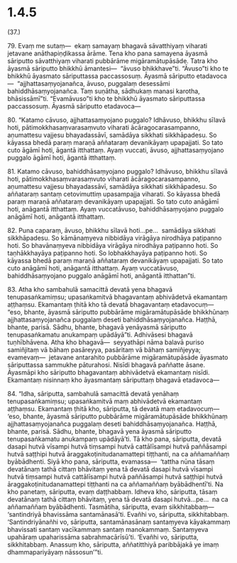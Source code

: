 # 1.4.5

(37.)

79\. Evaṃ me sutaṃ—  ekaṃ samayaṃ bhagavā sāvatthiyaṃ viharati jetavane anāthapiṇḍikassa ārāme. Tena kho pana samayena āyasmā sāriputto sāvatthiyaṃ viharati pubbārāme migāramātupāsāde. Tatra kho āyasmā sāriputto bhikkhū āmantesi—  “āvuso bhikkhave”ti. “Āvuso”ti kho te bhikkhū āyasmato sāriputtassa paccassosuṃ. Āyasmā sāriputto etadavoca—  “ajjhattasaṃyojanañca, āvuso, puggalaṃ desessāmi bahiddhāsaṃyojanañca. Taṃ suṇātha, sādhukaṃ manasi karotha, bhāsissāmī”ti. “Evamāvuso”ti kho te bhikkhū āyasmato sāriputtassa paccassosuṃ. Āyasmā sāriputto etadavoca—

80\. “Katamo cāvuso, ajjhattasaṃyojano puggalo? Idhāvuso, bhikkhu sīlavā hoti, pātimokkhasaṃvarasaṃvuto viharati ācāragocarasampanno, aṇumattesu vajjesu bhayadassāvī, samādāya sikkhati sikkhāpadesu. So kāyassa bhedā paraṃ maraṇā aññataraṃ devanikāyaṃ upapajjati. So tato cuto āgāmī hoti, āgantā itthattaṃ. Ayaṃ vuccati, āvuso, ajjhattasaṃyojano puggalo āgāmī hoti, āgantā itthattaṃ.

81\. Katamo cāvuso, bahiddhāsaṃyojano puggalo? Idhāvuso, bhikkhu sīlavā hoti, pātimokkhasaṃvarasaṃvuto viharati ācāragocarasampanno, aṇumattesu vajjesu bhayadassāvī, samādāya sikkhati sikkhāpadesu. So aññataraṃ santaṃ cetovimuttiṃ upasampajja viharati. So kāyassa bhedā paraṃ maraṇā aññataraṃ devanikāyaṃ upapajjati. So tato cuto anāgāmī hoti, anāgantā itthattaṃ. Ayaṃ vuccatāvuso, bahiddhāsaṃyojano puggalo anāgāmī hoti, anāgantā itthattaṃ.

82\. Puna caparaṃ, āvuso, bhikkhu sīlavā hoti…pe…  samādāya sikkhati sikkhāpadesu. So kāmānaṃyeva nibbidāya virāgāya nirodhāya paṭipanno hoti. So bhavānaṃyeva nibbidāya virāgāya nirodhāya paṭipanno hoti. So taṇhākkhayāya paṭipanno hoti. So lobhakkhayāya paṭipanno hoti. So kāyassa bhedā paraṃ maraṇā aññataraṃ devanikāyaṃ upapajjati. So tato cuto anāgāmī hoti, anāgantā itthattaṃ. Ayaṃ vuccatāvuso, bahiddhāsaṃyojano puggalo anāgāmī hoti, anāgantā itthattan”ti.

83\. Atha kho sambahulā samacittā devatā yena bhagavā tenupasaṅkamiṃsu; upasaṅkamitvā bhagavantaṃ abhivādetvā ekamantaṃ aṭṭhaṃsu. Ekamantaṃ ṭhitā kho tā devatā bhagavantaṃ etadavocuṃ—  “eso, bhante, āyasmā sāriputto pubbārāme migāramātupāsāde bhikkhūnaṃ ajjhattasaṃyojanañca puggalaṃ deseti bahiddhāsaṃyojanañca. Haṭṭhā, bhante, parisā. Sādhu, bhante, bhagavā yenāyasmā sāriputto tenupasaṅkamatu anukampaṃ upādāyā”ti. Adhivāsesi bhagavā tuṇhībhāvena. Atha kho bhagavā—  seyyathāpi nāma balavā puriso samiñjitaṃ vā bāhaṃ pasāreyya, pasāritaṃ vā bāhaṃ samiñjeyya; evamevaṃ—  jetavane antarahito pubbārāme migāramātupāsāde āyasmato sāriputtassa sammukhe pāturahosi. Nisīdi bhagavā paññatte āsane. Āyasmāpi kho sāriputto bhagavantaṃ abhivādetvā ekamantaṃ nisīdi. Ekamantaṃ nisinnaṃ kho āyasmantaṃ sāriputtaṃ bhagavā etadavoca—

84\. “Idha, sāriputta, sambahulā samacittā devatā yenāhaṃ tenupasaṅkamiṃsu; upasaṅkamitvā maṃ abhivādetvā ekamantaṃ aṭṭhaṃsu. Ekamantaṃ ṭhitā kho, sāriputta, tā devatā maṃ etadavocuṃ—  ‘eso, bhante, āyasmā sāriputto pubbārāme migāramātupāsāde bhikkhūnaṃ ajjhattasaṃyojanañca puggalaṃ deseti bahiddhāsaṃyojanañca. Haṭṭhā, bhante, parisā. Sādhu, bhante, bhagavā yena āyasmā sāriputto tenupasaṅkamatu anukampaṃ upādāyā’ti. Tā kho pana, sāriputta, devatā dasapi hutvā vīsampi hutvā tiṃsampi hutvā cattālīsampi hutvā paññāsampi hutvā saṭṭhipi hutvā āraggakoṭinitudanamattepi tiṭṭhanti, na ca aññamaññaṃ byābādhenti. Siyā kho pana, sāriputta, evamassa—  ‘tattha nūna tāsaṃ devatānaṃ tathā cittaṃ bhāvitaṃ yena tā devatā dasapi hutvā vīsampi hutvā tiṃsampi hutvā cattālīsampi hutvā paññāsampi hutvā saṭṭhipi hutvā āraggakoṭinitudanamattepi tiṭṭhanti na ca aññamaññaṃ byābādhentī’ti. Na kho panetaṃ, sāriputta, evaṃ daṭṭhabbaṃ. Idheva kho, sāriputta, tāsaṃ devatānaṃ tathā cittaṃ bhāvitaṃ, yena tā devatā dasapi hutvā…pe…  na ca aññamaññaṃ byābādhenti. Tasmātiha, sāriputta, evaṃ sikkhitabbaṃ—  ‘santindriyā bhavissāma santamānasā’ti. Evañhi vo, sāriputta, sikkhitabbaṃ. ‘Santindriyānañhi vo, sāriputta, santamānasānaṃ santaṃyeva kāyakammaṃ bhavissati santaṃ vacīkammaṃ santaṃ manokammaṃ. Santaṃyeva upahāraṃ upaharissāma sabrahmacārīsū’ti. ‘Evañhi vo, sāriputta, sikkhitabbaṃ. Anassuṃ kho, sāriputta, aññatitthiyā paribbājakā ye imaṃ dhammapariyāyaṃ nāssosun’”ti.
